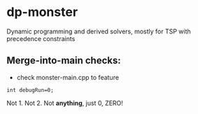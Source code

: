 # dp-monster
Dynamic programming and derived solvers, mostly for TSP with precedence constraints

## Merge-into-main checks:
* check monster-main.cpp to feature
~~~
int debugRun=0; 
~~~
Not 1. Not 2. Not **anything**, just 0, ZERO!
